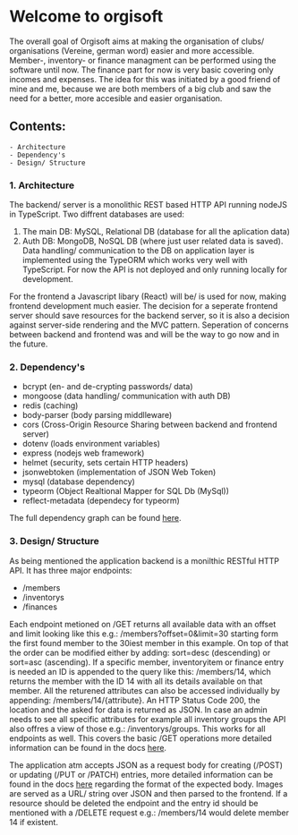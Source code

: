 # Welcome to orgisoft

The overall goal of Orgisoft aims at making the organisation of clubs/ organisations (Vereine, german word) easier and more accessible.
Member-, inventory- or finance managment can be performed using the software until now. The finance part for now is very basic covering only incomes and expenses.
The idea for this was initiated by a good friend of mine and me, because we are both members of a big club and saw the need for a better, more accesible and easier organisation.

## Contents:

    - Architecture
    - Dependency's
    - Design/ Structure

### 1. Architecture

The backend/ server is a monolithic REST based HTTP API running nodeJS in TypeScript.
Two diffrent databases are used:

1. The main DB: MySQL, Relational DB (database for all the aplication data)
2. Auth DB: MongoDB, NoSQL DB (where just user related data is saved).
   Data handling/ communication to the DB on application layer is implemented using the TypeORM which works very well with TypeScript.
   For now the API is not deployed and only running locally for development.

For the frontend a Javascript libary (React) will be/ is used for now, making frontend development much easier.
The decision for a seperate frontend server should save resources for the backend server, so it is also a decision against server-side rendering and the MVC pattern. Seperation of concerns between backend and frontend was and will be the way to go now and in the future.

### 2. Dependency's

-  bcrypt (en- and de-crypting passwords/ data)
-  mongoose (data handling/ communication with auth DB)
-  redis (caching)
-  body-parser (body parsing middlleware)
-  cors (Cross-Origin Resource Sharing between backend and frontend server)
-  dotenv (loads environment variables)
-  express (nodejs web framework)
-  helmet (security, sets certain HTTP headers)
-  jsonwebtoken (implementation of JSON Web Token)
-  mysql (database dependency)
-  typeorm (Object Realtional Mapper for SQL Db (MySql))
-  reflect-metadata (dependecy for typeorm)

The full dependency graph can be found [here](https://github.com/lucdoe/orgisoft/network/dependencies).

### 3. Design/ Structure

As being mentioned the application backend is a monilthic RESTful HTTP API.
It has three major endpoints:

-  /members
-  /inventorys
-  /finances

Each endpoint metioned on /GET returns all available data with an offset and limit looking like this e.g.: /members?offset=0&limit=30 starting form the first found member to the 30iest member in this example.
On top of that the order can be modified either by adding: sort=desc (descending) or sort=asc (ascending).
If a specific member, inventoryitem or finance entry is needed an ID is appended to the query like this: /members/14, which returns the member with the ID 14 with all its details available on that member. All the returened attributes can also be accessed individually by appending: /members/14/{attribute}.
An HTTP Status Code 200, the location and the asked for data is returned as JSON.
In case an admin needs to see all specific attributes for example all inventory groups the API also offres a view of those e.g.: /inventorys/groups. This works for all endpoints as well. This covers the basic /GET operations more detailed information can be found in the docs [here](https://web.postman.co/collections/10673596-8cdcde33-b99b-47b3-91fa-c9ac96c4aa5c?version=latest&workspace=fc1c0f01-1a46-4529-8734-f38a5d0c7e8d).

The application atm accepts JSON as a request body for creating (/POST) or updating (/PUT or /PATCH) entries, more detailed information can be found in the docs [here](https://web.postman.co/collections/10673596-8cdcde33-b99b-47b3-91fa-c9ac96c4aa5c?version=latest&workspace=fc1c0f01-1a46-4529-8734-f38a5d0c7e8d) regarding the format of the expected body. Images are served as a URL/ string over JSON and then parsed to the frontend.
If a resource should be deleted the endpoint and the entry id should be mentioned with a /DELETE request e.g.: /members/14 would delete member 14 if existent.
